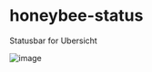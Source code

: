 # honeybee-status
Statusbar for Ubersicht


![image](https://user-images.githubusercontent.com/4723360/53985298-4161d900-40e9-11e9-98e8-52ffafdf68a7.png)
